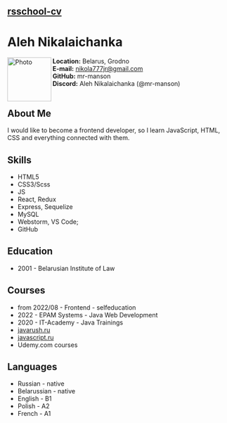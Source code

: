 ## [rsschool-cv](https://rs.school/)

# Aleh Nikalaichanka

<image src="https://github.com/mr-manson/rsschool-cv/blob/main/img/0a32fb90842da2ce3cfbe1471cb25a6e.jpg" height="100" align="left" alt="Photo" margin-right="20px" />

**Location:** Belarus, Grodno\
**E-mail:** nikola777jr@gmail.com\
**GitHub:** mr-manson\
**Discord:** Aleh Nikalaichanka (@mr-manson)
<br><br>

## About Me

I would like to become a frontend developer, so I learn JavaScript, HTML, CSS and everything connected with them.

## Skills

- HTML5
- CSS3/Scss
- JS 
- React, Redux
- Express, Sequelize
- MySQL
- Webstorm, VS Code;
- GitHub

## Education

- 2001 - Belarusian Institute of Law

## Courses

- from 2022/08 - Frontend - selfeducation
- 2022 - EPAM Systems - Java Web Development
- 2020 - IT-Academy - Java Trainings
- [javarush.ru](https://javarush.ru)
- [javascript.ru](https://learn.javascript.ru/js)
- Udemy.com courses

## Languages

- Russian - native
- Belarussian - native
- English - B1
- Polish - A2
- French - A1
